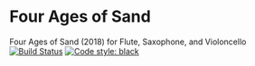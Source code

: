 # Four Ages of Sand
Four Ages of Sand (2018) for Flute, Saxophone, and Violoncello<br/>
[![Build Status](https://travis-ci.org/GregoryREvans/sand.svg?branch=master)](https://travis-ci.org/GregoryREvans/sand) [![Code style: black](https://img.shields.io/badge/code%20style-black-000000.svg)](https://github.com/python/black)
